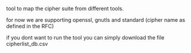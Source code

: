 tool to map the cipher suite from different tools.

for now we are supporting openssl, gnutls and standard (cipher name as defined in the RFC)

if you dont want to run the tool you can simply download the file cipherlist_db.csv
